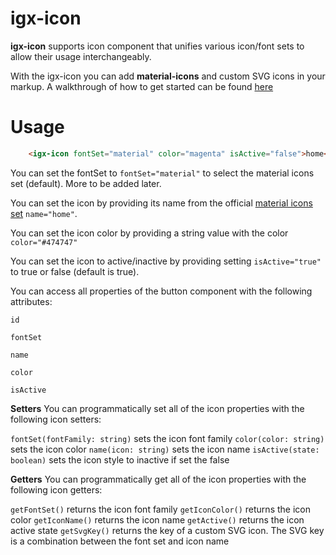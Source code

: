 # igx-icon

**igx-icon** supports icon component that unifies various icon/font sets to allow their usage interchangeably.

With the igx-icon you can add **material-icons** and custom SVG icons in your markup.
A walkthrough of how to get started can be found [here](https://www.infragistics.com/products/ignite-ui-angular/angular/components/icon.html)

# Usage

```html
    <igx-icon fontSet="material" color="magenta" isActive="false">home</igx-icon>
```

You can set the fontSet to `fontSet="material"` to select the material icons set (default). More to be added later.

You can set the icon by providing its name from the official [material icons set](https://material.io/icons/) `name="home"`.

You can set the icon color by providing a string value with the color `color="#474747"`

You can set the icon to active/inactive by providing setting `isActive="true"` to true or false (default is true).


You can access all properties of the button component with the following attributes:

`id`

`fontSet`

`name`

`color`

`isActive`


**Setters**
You can programmatically set all of the icon properties with the following icon setters: 

`fontSet(fontFamily: string)` sets the icon font family
`color(color: string)` sets the icon color
`name(icon: string)` sets the icon name
`isActive(state: boolean)` sets the icon style to inactive if set the false

**Getters**
You can programmatically get all of the icon properties with the following icon getters: 

`getFontSet()` returns the icon font family
`getIconColor()` returns the icon color
`getIconName()` returns the icon name
`getActive()` returns the icon active state
`getSvgKey()` returns the key of a custom SVG icon. The SVG key is a combination between the font set and icon name